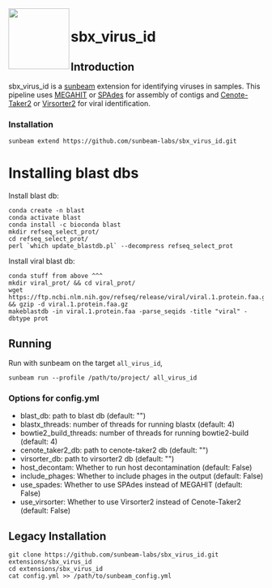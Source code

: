 <img src="https://github.com/sunbeam-labs/sunbeam/blob/stable/docs/images/sunbeam_logo.gif" width=120, height=120 align="left" />

# sbx_virus_id



## Introduction

sbx_virus_id is a [sunbeam](https://github.com/sunbeam-labs/sunbeam) extension for identifying viruses in samples. This pipeline uses [MEGAHIT](https://github.com/voutcn/megahit) or [SPAdes](https://github.com/ablab/spades) for assembly of contigs and [Cenote-Taker2](https://github.com/mtisza1/Cenote-Taker2) or [Virsorter2](https://github.com/jiarong/VirSorter2) for viral identification.

### Installation

```
sunbeam extend https://github.com/sunbeam-labs/sbx_virus_id.git
```

# Installing blast dbs

Install blast db:

```
conda create -n blast
conda activate blast
conda install -c bioconda blast
mkdir refseq_select_prot/
cd refseq_select_prot/
perl `which update_blastdb.pl` --decompress refseq_select_prot
```

Install viral blast db:

```
conda stuff from above ^^^
mkdir viral_prot/ && cd viral_prot/
wget https://ftp.ncbi.nlm.nih.gov/refseq/release/viral/viral.1.protein.faa.gz && gzip -d viral.1.protein.faa.gz
makeblastdb -in viral.1.protein.faa -parse_seqids -title "viral" -dbtype prot
```

## Running

Run with sunbeam on the target `all_virus_id`,

```
sunbeam run --profile /path/to/project/ all_virus_id
```

### Options for config.yml

  - blast_db: path to blast db (default: "")
  - blastx_threads: number of threads for running blastx (default: 4)
  - bowtie2_build_threads: number of threads for running bowtie2-build (default: 4)
  - cenote_taker2_db: path to cenote-taker2 db (default: "")
  - virsorter_db: path to virsorter2 db (default: "")
  - host_decontam: Whether to run host decontamination (default: False)
  - include_phages: Whether to include phages in the output (default: False)
  - use_spades: Whether to use SPAdes instead of MEGAHIT (default: False)
  - use_virsorter: Whether to use Virsorter2 instead of Cenote-Taker2 (default: False)

## Legacy Installation

```
git clone https://github.com/sunbeam-labs/sbx_virus_id.git extensions/sbx_virus_id
cd extensions/sbx_virus_id
cat config.yml >> /path/to/sunbeam_config.yml
```